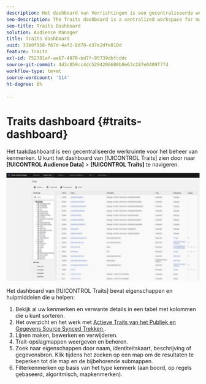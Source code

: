 ```yaml
---
description: Het dashboard van Verrichtingen is een gecentraliseerde werkruimte voor het beheren van eigenschappen.
seo-description: The Traits dashboard is a centralized workspace for managing traits.
seo-title: Traits Dashboard
solution: Audience Manager
title: Traits dashboard
uuid: 31b8f958-f67d-4af2-8d78-e37e2dfe810d
feature: Traits
exl-id: 752781af-aa67-4978-bd7f-95739dbfcddc
source-git-commit: 4d3c859cc4dc5294286680b0e63c287e0409f7fd
workflow-type: tm+mt
source-wordcount: '114'
ht-degree: 0%

---
```


# Traits dashboard {#traits-dashboard}

Het taakdashboard is een gecentraliseerde werkruimte voor het beheer van kenmerken. U kunt het dashboard van [!UICONTROL Traits] zien door naar **[!UICONTROL Audience Data]** > **[!UICONTROL Traits]** te navigeren.

![](assets/traits-dashboard.png)

<!-- c_tb_dashboard.xml -->

Het dashboard van [!UICONTROL Traits] bevat eigenschappen en hulpmiddelen die u helpen:

1. Bekijk al uw kenmerken en verwante details in een tabel met kolommen die u kunt sorteren.
2. Het overzicht en het werk met [ Actieve Traits van het Publiek en Gegevens Source Synced Trekken ](../../features/traits/client-activity-synced-audience-traits.md).
3. Lijnen maken, bewerken en verwijderen.
4. Trait-opslagmappen weergeven en beheren.
5. Zoek naar eigenschappen door naam, identiteitskaart, beschrijving of gegevensbron. Klik tijdens het zoeken op een map om de resultaten te beperken tot die map en de bijbehorende submappen.
6. Filterkenmerken op basis van het type kenmerk (aan boord, op regels gebaseerd, algoritmisch, mapkenmerken).
